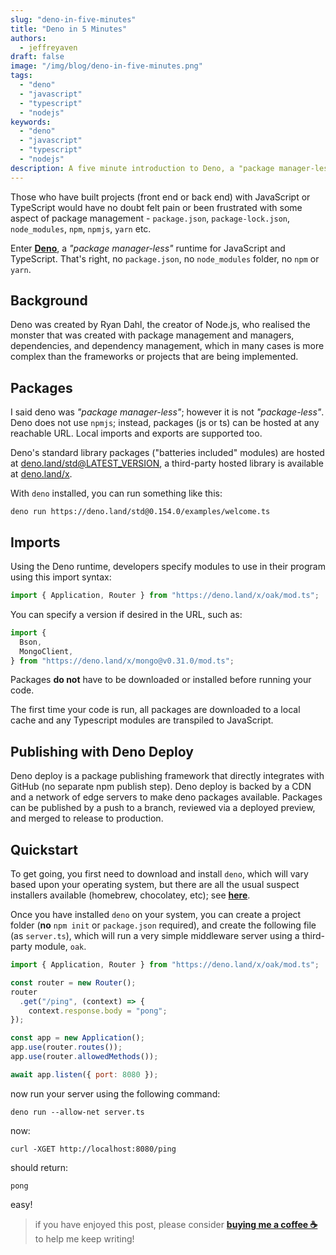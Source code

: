 ```yaml
---
slug: "deno-in-five-minutes"
title: "Deno in 5 Minutes"
authors:	
  - jeffreyaven
draft: false
image: "/img/blog/deno-in-five-minutes.png"
tags: 
  - "deno"
  - "javascript"  
  - "typescript"
  - "nodejs"
keywords:	
  - "deno"
  - "javascript"  
  - "typescript"
  - "nodejs"
description: A five minute introduction to Deno, a "package manager-less" runtime for TypeScript and JavaScript.
---
```


Those who have built projects (front end or back end) with JavaScript or TypeScript would have no doubt felt pain or been frustrated with some aspect of package management - `package.json`, `package-lock.json`, `node_modules`, `npm`, `npmjs`, `yarn` etc.  

Enter [__Deno__](https://deno.land/), a *"package manager-less"* runtime for JavaScript and TypeScript.  That's right, no `package.json`, no `node_modules` folder, no `npm` or `yarn`.  

## Background

Deno was created by Ryan Dahl, the creator of Node.js, who realised the monster that was created with package management and managers, dependencies, and dependency management, which in many cases is more complex than the frameworks or projects that are being implemented.  

## Packages

I said deno was *"package manager-less"*; however it is not *"package-less"*.  Deno does not use `npmjs`; instead, packages (js or ts) can be hosted at any reachable URL.  Local imports and exports are supported too.  

Deno's standard library packages ("batteries included" modules) are hosted at [deno.land/std@LATEST_VERSION](https://deno.land/std@0.153.0), a third-party hosted library is available at [deno.land/x](https://deno.land/x).  

With `deno` installed, you can run something like this:  

```
deno run https://deno.land/std@0.154.0/examples/welcome.ts
```

## Imports

Using the Deno runtime, developers specify modules to use in their program using this import syntax:  

```js
import { Application, Router } from "https://deno.land/x/oak/mod.ts";
```

You can specify a version if desired in the URL, such as:

```js
import {
  Bson,
  MongoClient,
} from "https://deno.land/x/mongo@v0.31.0/mod.ts";
```

Packages __do not__ have to be downloaded or installed before running your code.  

The first time your code is run, all packages are downloaded to a local cache and any Typescript modules are transpiled to JavaScript.  

## Publishing with Deno Deploy

Deno deploy is a package publishing framework that directly integrates with GitHub (no separate npm publish step).  Deno deploy is backed by a CDN and a network of edge servers to make deno packages available.  Packages can be published by a push to a branch, reviewed via a deployed preview, and merged to release to production.  

## Quickstart

To get going, you first need to download and install `deno`, which will vary based upon your operating system, but there are all the usual suspect installers available (homebrew, chocolatey, etc); see [__here__](https://deno.land/#installation).  

Once you have installed `deno` on your system, you can create a project folder (__no__ `npm init` or `package.json` required), and create the following file (as `server.ts`), which will run a very simple middleware server using a third-party module, `oak`.  

```js
import { Application, Router } from "https://deno.land/x/oak/mod.ts";

const router = new Router();
router
  .get("/ping", (context) => {
    context.response.body = "pong";
}); 

const app = new Application();
app.use(router.routes());
app.use(router.allowedMethods());

await app.listen({ port: 8080 });
```

now run your server using the following command:

```
deno run --allow-net server.ts
```

now:

```
curl -XGET http://localhost:8080/ping
```

should return:

```
pong
```
easy!

> if you have enjoyed this post, please consider [__buying me a coffee ☕__](https://www.buymeacoffee.com/jeffreyaven) to help me keep writing!